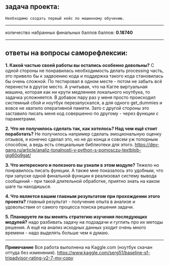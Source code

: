 ## задача проекта:
	Необходимо создать первый кейс по машинному обучению.  

__________________________________________________________________________________________________  

количество набранных финальных баллов баллов: **0.18740**
__________________________________________________________________________________________________  


## ответы на вопросы саморефлексии:

**1. Какой частью своей работы вы остались особенно довольны?**
	С одной стороны не понравилась необходимость делать processing часть, это привело бы к задвоению кода и поддержка такого кода становилась бы очень сложной. 
	По тестировал в одном месте - потом не забыть всё перенести в другое место. А учитывая, что на Кагле виртуальная машина, которая как ни крути медленнее 
	локального ноутбука, то задачка усложняется. В добавок пару раз у меня просто происходил системный сбой и ноутбук перезапускался, а для одного get_dummies
	и вовсе не хватило оперативной памяти.
	Зато с другой стороны это заставило писать меня код совершенно по другому - через функции с параметрами.

**2. Что не получилось сделать так, как хотелось? Над чем ещё стоит поработать?**
	Не получилось например сделать эмоциональную оценку отзывов, я конечно сделал это, но не до конца и совсем уж топорным способом, а ведь есть специальные 
	библиотеки для этого.
	https://dev-gang.ru/article/analiz-tonalnosti-v-python-s-pomosczu-textblob-gig60q9gat/

**3. Что интересного и полезного вы узнали в этом модуле?**
	Тяжело но понравилось писать функции.
	А также мне показалось это удобным, что при запуске одной финальной функции я реализовал систему вывода сообщений - при такой длительной обработке,
	приятно знать на каком шаге ты находишься.

**4. Что является вашим главным результатом при прохождении этого проекта?**
	главный результат - получение опыта в анализе и удовольствия от самого процесса поиска решения задачи.

**5. Планируете ли вы менять стратегию изучения последующих модулей?**
	надо разбивать задачу на подзадачи и гуглить про их методы решения. А ещё на анализ исходных данных уходит очень много времени - надо выделять больше чем я думаю.

__________________________________________________________________________________________________  

**Примечание**
	Вся работа выполнена на Kaggle.com (ноутбук скачан оттуда без изменения).
	https://www.kaggle.com/serg51/baseline-sf-tripadvisor-rating-v2-7-my-copy


